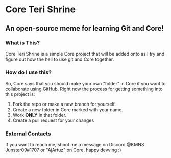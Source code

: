 # Core Teri Shrine
## An open-source meme for learning Git and Core!

### What is This?
Core Teri Shrine is a simple Core project that will be added onto as I try and figure out how the hell to use git and Core together.

### How do I use this?
So, Core says that you should make your own "folder" in Core if you want to collaborate using GitHub. Right now the process for getting something into this project is:
1. Fork the repo or make a new branch for yourself.
2. Create a new folder in Core marked with your name.
3. Work **ONLY** in that folder.
4. Create a pull request for your changes

### External Contacts
If you want to reach me, shoot me a message on Discord @KMNS Junster09#1707 or "AjArtuz" on Core, happy devving :)